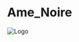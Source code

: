 # Ame_Noire

![Logo](![logo6](https://github.com/Yanni17/Ame_Noire/assets/134263970/e3fc0612-9a9a-471a-b860-19a44e4c98c4)
)
